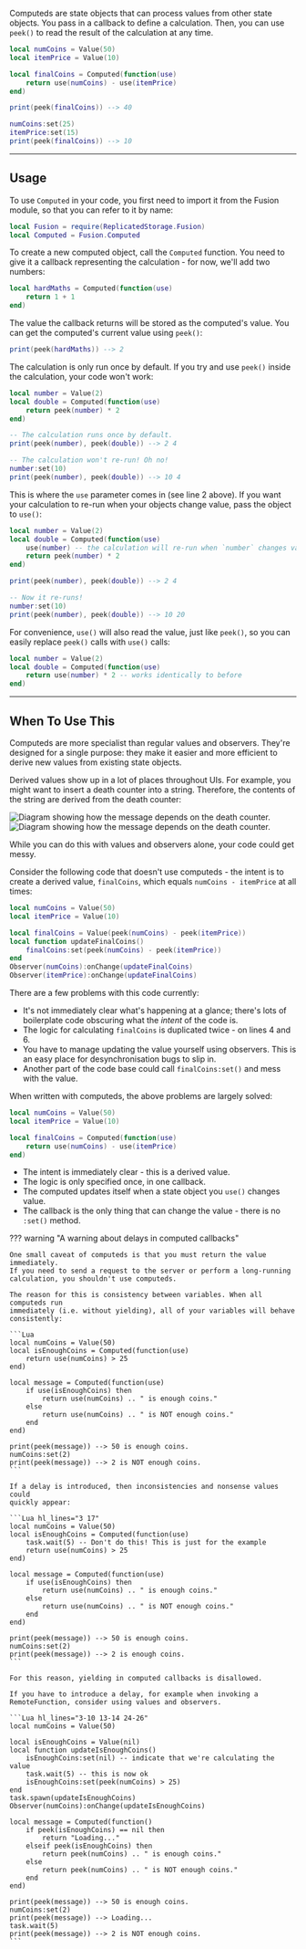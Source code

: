 Computeds are state objects that can process values from other state objects.
You pass in a callback to define a calculation. Then, you can use
`peek()` to read the result of the calculation at any time.

```Lua
local numCoins = Value(50)
local itemPrice = Value(10)

local finalCoins = Computed(function(use)
    return use(numCoins) - use(itemPrice)
end)

print(peek(finalCoins)) --> 40

numCoins:set(25)
itemPrice:set(15)
print(peek(finalCoins)) --> 10
```

-----

## Usage

To use `Computed` in your code, you first need to import it from the Fusion
module, so that you can refer to it by name:

```Lua linenums="1" hl_lines="2"
local Fusion = require(ReplicatedStorage.Fusion)
local Computed = Fusion.Computed
```

To create a new computed object, call the `Computed` function. You need to give
it a callback representing the calculation - for now, we'll add two numbers:

```Lua
local hardMaths = Computed(function(use)
    return 1 + 1
end)
```

The value the callback returns will be stored as the computed's value. You can
get the computed's current value using `peek()`:

```Lua
print(peek(hardMaths)) --> 2
```

The calculation is only run once by default. If you try and use `peek()` inside
the calculation, your code won't work:

```Lua
local number = Value(2)
local double = Computed(function(use)
    return peek(number) * 2
end)

-- The calculation runs once by default.
print(peek(number), peek(double)) --> 2 4

-- The calculation won't re-run! Oh no!
number:set(10)
print(peek(number), peek(double)) --> 10 4
```

This is where the `use` parameter comes in (see line 2 above). If you want your
calculation to re-run when your objects change value, pass the object to `use()`:

```Lua
local number = Value(2)
local double = Computed(function(use)
	use(number) -- the calculation will re-run when `number` changes value
    return peek(number) * 2
end)

print(peek(number), peek(double)) --> 2 4

-- Now it re-runs!
number:set(10)
print(peek(number), peek(double)) --> 10 20
```

For convenience, `use()` will also read the value, just like `peek()`, so you
can easily replace `peek()` calls with `use()` calls:

```Lua
local number = Value(2)
local double = Computed(function(use)
    return use(number) * 2 -- works identically to before
end)
```

-----

## When To Use This

Computeds are more specialist than regular values and observers. They're
designed for a single purpose: they make it easier and more efficient to derive
new values from existing state objects.

Derived values show up in a lot of places throughout UIs. For example, you might
want to insert a death counter into a string. Therefore, the contents of the
string are derived from the death counter:

![Diagram showing how the message depends on the death counter.](Derived-Value-Dark.svg#only-dark)
![Diagram showing how the message depends on the death counter.](Derived-Value-Light.svg#only-light)

While you can do this with values and observers alone, your code could get messy.

Consider the following code that doesn't use computeds - the intent is to create
a derived value, `finalCoins`, which equals `numCoins - itemPrice` at all times:

```Lua linenums="1"
local numCoins = Value(50)
local itemPrice = Value(10)

local finalCoins = Value(peek(numCoins) - peek(itemPrice))
local function updateFinalCoins()
    finalCoins:set(peek(numCoins) - peek(itemPrice))
end
Observer(numCoins):onChange(updateFinalCoins)
Observer(itemPrice):onChange(updateFinalCoins)
```

There are a few problems with this code currently:

- It's not immediately clear what's happening at a glance; there's lots of
boilerplate code obscuring what the *intent* of the code is.
- The logic for calculating `finalCoins` is duplicated twice - on lines 4 and 6.
- You have to manage updating the value yourself using observers. This is an
easy place for desynchronisation bugs to slip in.
- Another part of the code base could call `finalCoins:set()` and mess with the
value.

When written with computeds, the above problems are largely solved:

```Lua linenums="1"
local numCoins = Value(50)
local itemPrice = Value(10)

local finalCoins = Computed(function(use)
    return use(numCoins) - use(itemPrice)
end)
```

- The intent is immediately clear - this is a derived value.
- The logic is only specified once, in one callback.
- The computed updates itself when a state object you `use()` changes value.
- The callback is the only thing that can change the value - there is no `:set()`
method.

??? warning "A warning about delays in computed callbacks"

    One small caveat of computeds is that you must return the value immediately.
    If you need to send a request to the server or perform a long-running
    calculation, you shouldn't use computeds.

    The reason for this is consistency between variables. When all computeds run
    immediately (i.e. without yielding), all of your variables will behave
    consistently:

    ```Lua
    local numCoins = Value(50)
    local isEnoughCoins = Computed(function(use)
        return use(numCoins) > 25
    end)

    local message = Computed(function(use)
        if use(isEnoughCoins) then
            return use(numCoins) .. " is enough coins."
        else
            return use(numCoins) .. " is NOT enough coins."
        end
    end)

    print(peek(message)) --> 50 is enough coins.
    numCoins:set(2)
    print(peek(message)) --> 2 is NOT enough coins.
    ```

    If a delay is introduced, then inconsistencies and nonsense values could
    quickly appear:

    ```Lua hl_lines="3 17"
    local numCoins = Value(50)
    local isEnoughCoins = Computed(function(use)
        task.wait(5) -- Don't do this! This is just for the example
        return use(numCoins) > 25
    end)

    local message = Computed(function(use)
        if use(isEnoughCoins) then
            return use(numCoins) .. " is enough coins."
        else
            return use(numCoins) .. " is NOT enough coins."
        end
    end)

    print(peek(message)) --> 50 is enough coins.
    numCoins:set(2)
    print(peek(message)) --> 2 is enough coins.
    ```

    For this reason, yielding in computed callbacks is disallowed.

    If you have to introduce a delay, for example when invoking a
    RemoteFunction, consider using values and observers.

    ```Lua hl_lines="3-10 13-14 24-26"
    local numCoins = Value(50)

    local isEnoughCoins = Value(nil)
    local function updateIsEnoughCoins()
        isEnoughCoins:set(nil) -- indicate that we're calculating the value
        task.wait(5) -- this is now ok
        isEnoughCoins:set(peek(numCoins) > 25)
    end
    task.spawn(updateIsEnoughCoins)
    Observer(numCoins):onChange(updateIsEnoughCoins)

    local message = Computed(function()
        if peek(isEnoughCoins) == nil then
            return "Loading..."
        elseif peek(isEnoughCoins) then
            return peek(numCoins) .. " is enough coins."
        else
            return peek(numCoins) .. " is NOT enough coins."
        end
    end)

    print(peek(message)) --> 50 is enough coins.
    numCoins:set(2)
    print(peek(message)) --> Loading...
    task.wait(5)
    print(peek(message)) --> 2 is NOT enough coins.
    ```
